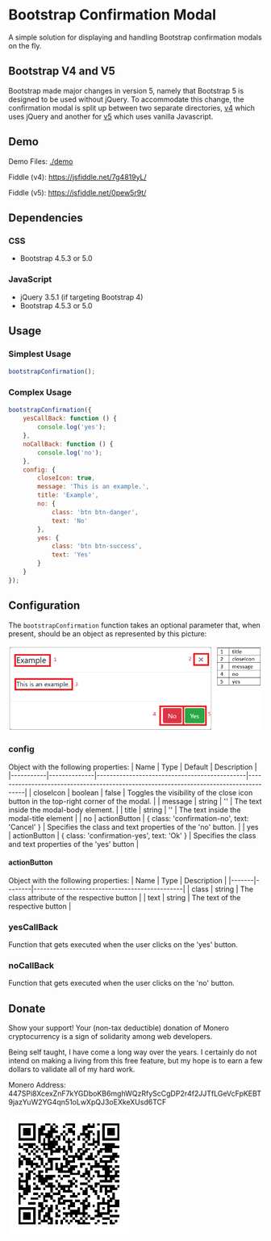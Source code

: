 
# Bootstrap Confirmation Modal

A simple solution for displaying and handling Bootstrap confirmation modals on the fly.

## Bootstrap V4 and V5
Bootstrap made major changes in version 5, namely that Bootstrap 5 is designed to be used without jQuery. To accommodate this change, the confirmation modal is split up between two separate directories, [v4](./src/v4) which uses jQuery and another for [v5](./src/v5) which uses vanilla Javascript. 

## Demo
Demo Files: [./demo](./demo)

Fiddle (v4): https://jsfiddle.net/7g4819yL/

Fiddle (v5): https://jsfiddle.net/0pew5r9t/

## Dependencies
### CSS
 - Bootstrap 4.5.3 or 5.0

### JavaScript
 - jQuery 3.5.1 (if targeting Bootstrap 4)
 - Bootstrap 4.5.3 or 5.0

## Usage
### Simplest Usage
```js
bootstrapConfirmation();
```

### Complex Usage
```js
bootstrapConfirmation({
    yesCallBack: function () {
        console.log('yes');
    },
    noCallBack: function () {
        console.log('no');
    },
    config: {
        closeIcon: true,
        message: 'This is an example.',
        title: 'Example',
        no: {
            class: 'btn btn-danger',
            text: 'No'
        },
        yes: {
            class: 'btn btn-success',
            text: 'Yes'
        }
    }
});
```

## Configuration
The `bootstrapConfirmation` function takes an optional parameter that, when present, should be an object as represented by this picture:

![bootstrapConfirmation screenshot with legend](screenshot.png)

### config
Object with the following properties:
|    Name   |     Type     |                    Default                   |                                      Description                                      |
|-----------|--------------|----------------------------------------------|---------------------------------------------------------------------------------------|
| closeIcon | boolean      | false                                        | Toggles the visibility of the close icon button in the top-right corner of the modal. |
| message   | string       | ''                                           | The text inside the modal-body element.                                               |
| title     | string       | ''                                           | The text inside the modal-title element                                               |
| no        | actionButton | { class: 'confirmation-no', text: 'Cancel' } | Specifies the class and text properties of the 'no' button.                           |
| yes       | actionButton | { class: 'confirmation-yes', text: 'Ok' }    | Specifies the class and text properties of the 'yes' button                           |

#### actionButton
Object with the following properties:
|  Name |  Type  |                  Description                 |
|-------|--------|----------------------------------------------|
| class | string | The class attribute of the respective button |
| text  | string | The text of the respective button            |

### yesCallBack
Function that gets executed when the user clicks on the 'yes' button.

### noCallBack
Function that gets executed when the user clicks on the 'no' button.

## Donate
Show your support! Your (non-tax deductible) donation of Monero cryptocurrency is a sign of solidarity among web developers.

Being self taught, I have come a long way over the years. I certainly do not intend on making a living from this free feature, but my hope is to earn a few dollars to validate all of my hard work.

Monero Address: 447SPi8XcexZnF7kYGDboKB6mghWQzRfyScCgDP2r4f2JJTfLGeVcFpKEBT9jazYuW2YG4qn51oLwXpQJ3oEXkeXUsd6TCF

![447SPi8XcexZnF7kYGDboKB6mghWQzRfyScCgDP2r4f2JJTfLGeVcFpKEBT9jazYuW2YG4qn51oLwXpQJ3oEXkeXUsd6TCF](donate.png)
